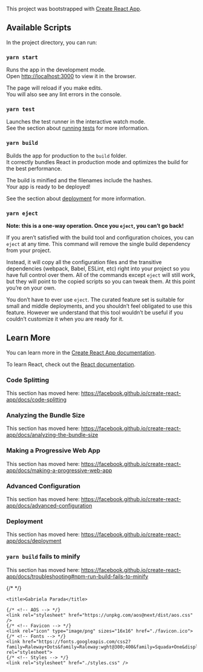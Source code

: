 This project was bootstrapped with [Create React App](https://github.com/facebook/create-react-app).

## Available Scripts

In the project directory, you can run:

### `yarn start`

Runs the app in the development mode.<br />
Open [http://localhost:3000](http://localhost:3000) to view it in the browser.

The page will reload if you make edits.<br />
You will also see any lint errors in the console.

### `yarn test`

Launches the test runner in the interactive watch mode.<br />
See the section about [running tests](https://facebook.github.io/create-react-app/docs/running-tests) for more information.

### `yarn build`

Builds the app for production to the `build` folder.<br />
It correctly bundles React in production mode and optimizes the build for the best performance.

The build is minified and the filenames include the hashes.<br />
Your app is ready to be deployed!

See the section about [deployment](https://facebook.github.io/create-react-app/docs/deployment) for more information.

### `yarn eject`

**Note: this is a one-way operation. Once you `eject`, you can’t go back!**

If you aren’t satisfied with the build tool and configuration choices, you can `eject` at any time. This command will remove the single build dependency from your project.

Instead, it will copy all the configuration files and the transitive dependencies (webpack, Babel, ESLint, etc) right into your project so you have full control over them. All of the commands except `eject` will still work, but they will point to the copied scripts so you can tweak them. At this point you’re on your own.

You don’t have to ever use `eject`. The curated feature set is suitable for small and middle deployments, and you shouldn’t feel obligated to use this feature. However we understand that this tool wouldn’t be useful if you couldn’t customize it when you are ready for it.

## Learn More

You can learn more in the [Create React App documentation](https://facebook.github.io/create-react-app/docs/getting-started).

To learn React, check out the [React documentation](https://reactjs.org/).

### Code Splitting

This section has moved here: https://facebook.github.io/create-react-app/docs/code-splitting

### Analyzing the Bundle Size

This section has moved here: https://facebook.github.io/create-react-app/docs/analyzing-the-bundle-size

### Making a Progressive Web App

This section has moved here: https://facebook.github.io/create-react-app/docs/making-a-progressive-web-app

### Advanced Configuration

This section has moved here: https://facebook.github.io/create-react-app/docs/advanced-configuration

### Deployment

This section has moved here: https://facebook.github.io/create-react-app/docs/deployment

### `yarn build` fails to minify

This section has moved here: https://facebook.github.io/create-react-app/docs/troubleshooting#npm-run-build-fails-to-minify


<head>
    <meta charset="UTF-8" />
    <meta name="viewport" content="width=device-width, initial-scale=1.0" />
    <meta name="description" content="Front-end developer portfolio site">
    <meta property="og:title" content='Front-End Developer' />
    <meta property="og:description" content='Personal portfolio' />
    <meta property="og:image" content='https://www.gabywritescode.com/thumbnail.png'/>
    <meta property="og:url" content='https://www.gabywritescode.com' />
    <meta property="og:type" content='website' />
    <meta name="twitter:card" content="summary_large_image" />
    <meta name="twitter:site" content="@gabywritescode" />
    <meta name="twitter:title" content="Portfolio Site" />
    <meta name="twitter:image" content="https://www.gabywritescode.com/square.png" />
    <meta name="twitter:image:alt" content="Portfolio site" />
    {/* <!-- <meta name="twitter:description" content="Portfolio site" /> --> */}

    <title>Gabriela Parada</title>

    {/* <!-- AOS --> */}
    <link rel="stylesheet" href="https://unpkg.com/aos@next/dist/aos.css" />
    {/* <!-- Favicon --> */}
    <link rel="icon" type="image/png" sizes="16x16" href="./favicon.ico">
    {/* <!-- Fonts --> */}
    <link href="https://fonts.googleapis.com/css2?family=Raleway+Dots&family=Raleway:wght@300;400&family=Squada+One&display=swap" rel="stylesheet">
    {/* <!-- Styles --> */}
    <link rel="stylesheet" href="./styles.css" />
  </head>
